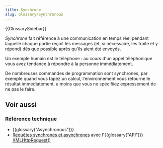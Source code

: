 ```yaml
---
title: Synchrone
slug: Glossary/Synchronous
---
```


{{GlossarySidebar}}

_Synchrone_ fait référence à une communication en temps réel pendant laquelle chaque partie reçoit les messages (et, si nécessaire, les traite et y répond) dès que possible après qu'ils aient été envoyés.

Un exemple humain est le téléphone : au cours d'un appel téléphonique vous avez tendance à répondre à la personne immédiatement.

De nombreuses commandes de programmation sont synchrones, par exemple quand vous tapez un calcul, l'environnement vous retourne le résultat immédiatement, à moins que vous ne spécifiiez expressément de ne pas le faire.

## Voir aussi

### Référence technique

- {{glossary("Asynchronous")}}
- [Requêtes synchrones et asynchrones](/fr/docs/Web/API/XMLHttpRequest/Synchronous_and_Asynchronous_Requests) avec l'{{glossary("API")}} [XMLHttpRequest()](/fr/docs/Web/API/XMLHttpRequest)
